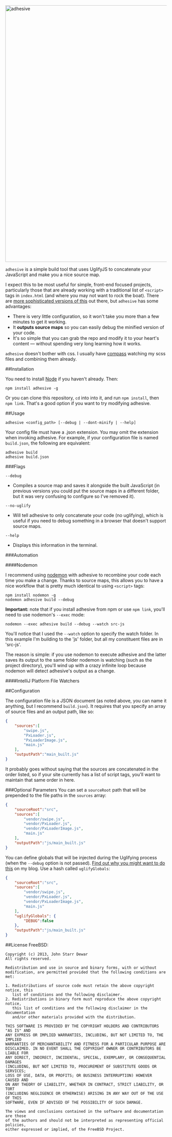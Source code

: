 <img src="https://s3.amazonaws.com/jstarrdewar.com.bucket/adhesive.jpg" alt="adhesive" width="800">

`adhesive` is a simple build tool that uses UglifyJS to concatenate your JavaScript and make you a nice source map.

I expect this to be most useful for simple, front-end focused projects, particularly those that are already working with a traditional list of `<script>` tags in `index.html` (and where you may not want to rock the boat).  There are [more sophisticated versions of this](http://yeoman.io/) out there, but `adhesive` has some advantages:
- There is very little configuration, so it won't take you more than a few minutes to get it working. 
- It __outputs source maps__ so you can easily debug the minified version of your code. 
- It's so simple that you can grab the repo and modify it to your heart's content — without spending very long learning how it works.

`adhesive` doesn't bother with css.  I usually have [compass](http://compass-style.org/) watching my scss files and combining them already.

##Installation

You need to install [Node](http://nodejs.org/) if you haven't already.  Then:

`npm install adhesive -g`

Or you can clone this repository, `cd` into into it, and run `npm install`, then `npm link`.  That's a good option if you want to try modifying adhesive.

##Usage

`adhesive <config_path> [--debug | --dont-minify | --help]`

Your config file must have a .json extension.  You may omit the extension when invoking adhesive. For example, if your configuration file is named `build.json`, the following are equivalent:

`adhesive build`<br/>
`adhesive build.json`

###Flags

`--debug`
- Compiles a source map and saves it alongside the built JavaScript (in previous versions you could put the source maps in
a different folder, but it was very confusing to configure so I've removed it).

`--no-uglify`
- Will tell adhesive to only concatenate your code (no uglifying), which is useful if you need to debug something in a browser that doesn't support source maps.

`--help`
- Displays this information in the terminal.

###Automation

####Nodemon

I recommend using [nodemon](https://github.com/remy/nodemon) with adhesive to recombine your code each time you make a change.  Thanks to source maps, this allows you to have a nice workflow that is pretty much identical to using `<script>` tags:

`npm install nodemon -g`<br/>
`nodemon adhesive build --debug`

__Important:__ note that if you install adhesive from npm or use `npm link`, you'll need to use nodemon's `--exec` mode:

`nodemon --exec adhesive build --debug --watch src-js`

You'll notice that I used the `--watch` option to specify the watch folder.  In this example I'm building to the 'js' folder, but all my constituent files are in 'src-js'.  

The reason is simple: if you use nodemon to execute adhesive and the latter saves its output to the same folder nodemon is watching (such as the project directory), you'll wind up with a crazy infinite loop because nodemon will detect adhesive's output as a change.  

####IntelliJ Platform File Watchers

##Configuration

The configuration file is a JSON document (as noted above, you can name it anything, but I recommend `build.json`).  It requires that you specify an array of source files and an output path, like so:

```json
{
    "sources":[
        "swipe.js",
        "PxLoader.js",
        "PxLoaderImage.js",
        "main.js"
    ],
    "outputPath":"main_built.js"
}
```
It probably goes without saying that the sources are concatenated in the order listed, so if your site currently has a list of script tags, you'll want to maintain that same order in here.

###Optional Parameters
You can set a `sourceRoot` path that will be prepended to the file paths in the `sources` array:

```json
{
    "sourceRoot":"src",
    "sources":[
        "vendor/swipe.js",
        "vendor/PxLoader.js",
        "vendor/PxLoaderImage.js",
        "main.js"
    ],
    "outputPath":"js/main_built.js"
}
```

You can define globals that will be injected during the Uglifying process (when the `--debug` option is not passed). [Find out why you might want to do this](http://jstarrdewar.com/blog/2013/02/28/use-uglify-to-automatically-strip-debug-messages-from-your-javascript/) on my blog. Use a hash called `uglifyGlobals`:

```json
{
    "sourceRoot":"src",
    "sources":[
        "vendor/swipe.js",
        "vendor/PxLoader.js",
        "vendor/PxLoaderImage.js",
        "main.js"
    ],
    "uglifyGlobals": {
        "DEBUG":false
    },
    "outputPath":"js/main_built.js"
}
```

##License
FreeBSD:
```
Copyright (c) 2013, John Starr Dewar
All rights reserved.

Redistribution and use in source and binary forms, with or without
modification, are permitted provided that the following conditions are met: 

1. Redistributions of source code must retain the above copyright notice, this
   list of conditions and the following disclaimer. 
2. Redistributions in binary form must reproduce the above copyright notice,
   this list of conditions and the following disclaimer in the documentation
   and/or other materials provided with the distribution. 

THIS SOFTWARE IS PROVIDED BY THE COPYRIGHT HOLDERS AND CONTRIBUTORS "AS IS" AND
ANY EXPRESS OR IMPLIED WARRANTIES, INCLUDING, BUT NOT LIMITED TO, THE IMPLIED
WARRANTIES OF MERCHANTABILITY AND FITNESS FOR A PARTICULAR PURPOSE ARE
DISCLAIMED. IN NO EVENT SHALL THE COPYRIGHT OWNER OR CONTRIBUTORS BE LIABLE FOR
ANY DIRECT, INDIRECT, INCIDENTAL, SPECIAL, EXEMPLARY, OR CONSEQUENTIAL DAMAGES
(INCLUDING, BUT NOT LIMITED TO, PROCUREMENT OF SUBSTITUTE GOODS OR SERVICES;
LOSS OF USE, DATA, OR PROFITS; OR BUSINESS INTERRUPTION) HOWEVER CAUSED AND
ON ANY THEORY OF LIABILITY, WHETHER IN CONTRACT, STRICT LIABILITY, OR TORT
(INCLUDING NEGLIGENCE OR OTHERWISE) ARISING IN ANY WAY OUT OF THE USE OF THIS
SOFTWARE, EVEN IF ADVISED OF THE POSSIBILITY OF SUCH DAMAGE.

The views and conclusions contained in the software and documentation are those
of the authors and should not be interpreted as representing official policies, 
either expressed or implied, of the FreeBSD Project.
```
